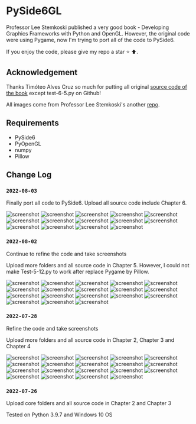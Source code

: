 # PySide6GL

Professor Lee Stemkoski published a very good book - Developing Graphics Frameworks with Python and OpenGL.
However, the original code were using Pygame, now I'm trying to port all of the code to PySide6.

If you enjoy the code, please give my repo a star ⭐ ⬆️. 

## Acknowledgement

Thanks Timóteo Alves Cruz so much for putting all original [source code of the book](https://github.com/digitalprogrammer/PYOPENGL/ "Source code of Developing Graphics Frameworks with Python and OpenGL") except test-6-5.py on Github! 

All images come from Professor Lee Stemkoski's another [repo](https://github.com/stemkoski/Graphics-Framework-Java/ "Images files").

## Requirements

* PySide6
* PyOpenGL
* numpy
* Pillow

## Change Log

### `2022-08-03`

Finally port all code to PySide6.
Upload all source code include Chapter 6.

![screenshot](./screenshot/Test-5-12.png)
![screenshot](./screenshot/Test-5-12-1.png)
![screenshot](./screenshot/Test-5-12-2.png)
![screenshot](./screenshot/Test-5-12-3.png)
![screenshot](./screenshot/Test-5-12-4.png)
![screenshot](./screenshot/Test-5-12-5.png)
![screenshot](./screenshot/Test-6-1.png)
![screenshot](./screenshot/Test-6-2.png)
![screenshot](./screenshot/Test-6-2-1.png)
![screenshot](./screenshot/Test-6-3.png)
![screenshot](./screenshot/Test-6-3-1.png)
![screenshot](./screenshot/Test-6-3-2.png)
![screenshot](./screenshot/Test-6-4.png)
![screenshot](./screenshot/Test-6-5.png)


### `2022-08-02`

Continue to refine the code and take screenshots

Upload more folders and all source code in Chapter 5.
However, I could not make Test-5-12.py to work after replace Pygame by Pillow.

![screenshot](./screenshot/Test-5-1.png)
![screenshot](./screenshot/Test-5-2.png)
![screenshot](./screenshot/Test-5-3.png)
![screenshot](./screenshot/Test-5-4.png)
![screenshot](./screenshot/Test-5-5.png)
![screenshot](./screenshot/Test-5-6.png)
![screenshot](./screenshot/Test-5-6-1.png)
![screenshot](./screenshot/Test-5-6-2.png)
![screenshot](./screenshot/Test-5-6-3.png)
![screenshot](./screenshot/Test-5-6-4.png)
![screenshot](./screenshot/Test-5-6-5.png)
![screenshot](./screenshot/Test-5-6-6.png)
![screenshot](./screenshot/Test-5-6-7.png)
![screenshot](./screenshot/Test-5-7.png)
![screenshot](./screenshot/Test-5-8.png)
![screenshot](./screenshot/Test-5-9.png)
![screenshot](./screenshot/Test-5-10.png)
![screenshot](./screenshot/Test-5-11.png)


### `2022-07-28`

Refine the code and take screenshots

Upload more folders and all source code in Chapter 2, Chapter 3 and Chapter 4

![screenshot](./screenshot/Test-2-1.png)
![screenshot](./screenshot/Test-2-2.png)
![screenshot](./screenshot/Test-2-3.png)
![screenshot](./screenshot/Test-2-4.png)
![screenshot](./screenshot/Test-2-5.png)
![screenshot](./screenshot/Test-2-6.png)
![screenshot](./screenshot/Test-2-7.png)
![screenshot](./screenshot/Test-2-8.png)
![screenshot](./screenshot/Test-2-9.png)
![screenshot](./screenshot/Test-2-10.png)
![screenshot](./screenshot/Test-2-11.png)
![screenshot](./screenshot/Test-3.png)
![screenshot](./screenshot/Test-4-1.png)
![screenshot](./screenshot/Test-4-2.png)
![screenshot](./screenshot/Test-4-3.png)
![screenshot](./screenshot/Test-4-4.png)
![screenshot](./screenshot/Test-4-5.png)
![screenshot](./screenshot/Test-4-6.png)
![screenshot](./screenshot/Test-4-6-1.png)

### `2022-07-26`

Upload core folders and all source code in Chapter 2 and Chapter 3

Tested on Python 3.9.7 and Windows 10 OS
